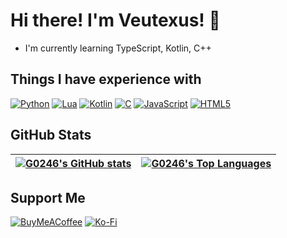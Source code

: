 # Hi there! I'm Veutexus! 👋
- I'm currently learning TypeScript, Kotlin, C++

## Things I have experience with
[![Python](https://img.shields.io/badge/python-3670A0?style=for-the-badge&logo=python&logoColor=ffdd54)](https://en.wikipedia.org/wiki/Python_(programming_language))
[![Lua](https://img.shields.io/badge/lua-%232C2D72.svg?style=for-the-badge&logo=lua&logoColor=white)](https://en.wikipedia.org/wiki/Lua_(programming_language))
[![Kotlin](https://img.shields.io/badge/kotlin-%237F52FF.svg?style=for-the-badge&logo=kotlin&logoColor=white)](https://en.wikipedia.org/wiki/Kotlin_(programming_language))
[![C](https://img.shields.io/badge/c-%2300599C.svg?style=for-the-badge&logo=c&logoColor=white)](https://en.wikipedia.org/wiki/C_(programming_language))
[![JavaScript](https://img.shields.io/badge/javascript-%23323330.svg?style=for-the-badge&logo=javascript&logoColor=%23F7DF1E)](https://en.wikipedia.org/wiki/JavaScript)
[![HTML5](https://img.shields.io/badge/html5-%23E34F26.svg?style=for-the-badge&logo=html5&logoColor=white)](https://en.wikipedia.org/wiki/HTML5)

## GitHub Stats
| <a href="https://github.com/anuraghazra/github-readme-stats"><img align="center" src="https://github-readme-stats-five-self-57.vercel.app/api?username=G0246&bg_color=30,e96443,904e95&title_color=fff&text_color=fff&hide_border=true" alt="G0246's GitHub stats" /></a> |	<a href="https://github.com/anuraghazra/github-readme-stats"><img align="center" src="https://github-readme-stats-five-self-57.vercel.app/api/top-langs?username=G0246&bg_color=30,e96443,904e95&title_color=fff&text_color=fff&layout=compact&hide_border=true" alt="G0246's Top Languages" /></a> |
| ------------- | ------------- |

## Support Me
[![BuyMeACoffee](https://img.shields.io/badge/Buy%20Me%20a%20Coffee-ffdd00?style=for-the-badge&logo=buy-me-a-coffee&logoColor=black)](https://buymeacoffee.com/veutexus) [![Ko-Fi](https://img.shields.io/badge/Ko--fi-F16061?style=for-the-badge&logo=ko-fi&logoColor=white)](https://ko-fi.com/veutexus) 
